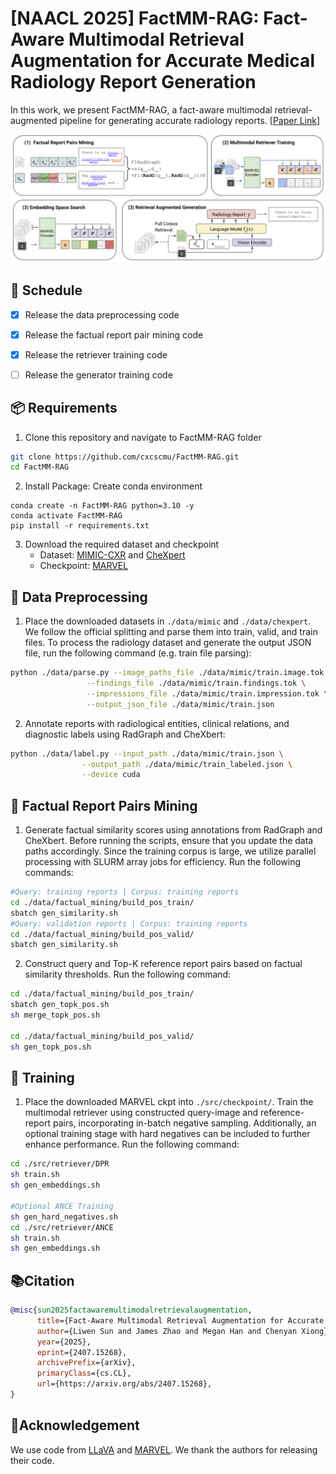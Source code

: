 # [NAACL 2025] FactMM-RAG: Fact-Aware Multimodal Retrieval Augmentation for Accurate Medical Radiology Report Generation
In this work, we present FactMM-RAG, a fact-aware multimodal retrieval-augmented pipeline for generating accurate radiology reports. [[Paper Link](https://arxiv.org/abs/2407.15268)]

![Pipeline](assets/overview.png)

## 📅 Schedule

- [x] Release the data preprocessing code
- [x] Release the factual report pair mining code
- [x] Release the retriever training code
- [ ] Release the generator training code


## 📦 Requirements
1. Clone this repository and navigate to FactMM-RAG folder
```bash
git clone https://github.com/cxcscmu/FactMM-RAG.git
cd FactMM-RAG
```

2. Install Package: Create conda environment

```Shell
conda create -n FactMM-RAG python=3.10 -y
conda activate FactMM-RAG
pip install -r requirements.txt
```

3. Download the required dataset and checkpoint
   - Dataset: [MIMIC-CXR](https://vilmedic.app/papers/acl2023/) and [CheXpert](https://stanfordaimi.azurewebsites.net/datasets/8cbd9ed4-2eb9-4565-affc-111cf4f7ebe2)
   - Checkpoint: [MARVEL](https://huggingface.co/OpenMatch/marvel-ance-clueweb/tree/main) 

## 📖 Data Preprocessing
1. Place the downloaded datasets in `./data/mimic` and `./data/chexpert`. We follow the official splitting and parse them into train, valid, and train files. To process the radiology dataset and generate the output JSON file, run the following command (e.g. train file parsing):
```sh
python ./data/parse.py --image_paths_file ./data/mimic/train.image.tok \
                 --findings_file ./data/mimic/train.findings.tok \
                 --impressions_file ./data/mimic/train.impression.tok \
                 --output_json_file ./data/mimic/train.json
```
2. Annotate reports with radiological entities, clinical relations, and diagnostic labels using RadGraph and CheXbert:
```sh
python ./data/label.py --input_path ./data/mimic/train.json \
                --output_path ./data/mimic/train_labeled.json \
                --device cuda   
```

## 📖 Factual Report Pairs Mining
1. Generate factual similarity scores using annotations from RadGraph and CheXbert. Before running the scripts, ensure that you update the data paths accordingly. Since the training corpus is large, we utilize parallel processing with SLURM array jobs for efficiency. Run the following commands:
```bash
#Query: training reports | Corpus: training reports
cd ./data/factual_mining/build_pos_train/
sbatch gen_similarity.sh
#Query: validation reports | Corpus: training reports
cd ./data/factual_mining/build_pos_valid/
sbatch gen_similarity.sh
```
2. Construct query and Top-K reference report pairs based on factual similarity thresholds. Run the following command:
```bash
cd ./data/factual_mining/build_pos_train/
sbatch gen_topk_pos.sh
sh merge_topk_pos.sh

cd ./data/factual_mining/build_pos_valid/
sh gen_topk_pos.sh
```

## 🚀 Training

1. Place the downloaded MARVEL ckpt into `./src/checkpoint/`. Train the multimodal retriever using constructed query-image and reference-report pairs, incorporating in-batch negative sampling. Additionally, an optional training stage with hard negatives can be included to further enhance performance. Run the following command:
```bash
cd ./src/retriever/DPR
sh train.sh
sh gen_embeddings.sh

#Optional ANCE Training
sh gen_hard_negatives.sh
cd ./src/retriever/ANCE
sh train.sh
sh gen_embeddings.sh
```






## 📚Citation
```bibtex
@misc{sun2025factawaremultimodalretrievalaugmentation,
      title={Fact-Aware Multimodal Retrieval Augmentation for Accurate Medical Radiology Report Generation}, 
      author={Liwen Sun and James Zhao and Megan Han and Chenyan Xiong},
      year={2025},
      eprint={2407.15268},
      archivePrefix={arXiv},
      primaryClass={cs.CL},
      url={https://arxiv.org/abs/2407.15268}, 
}
```

## 🙏Acknowledgement
We use code from [LLaVA](https://github.com/haotian-liu/LLaVA) and [MARVEL](https://github.com/OpenMatch/MARVEL). We thank the authors for releasing their code.